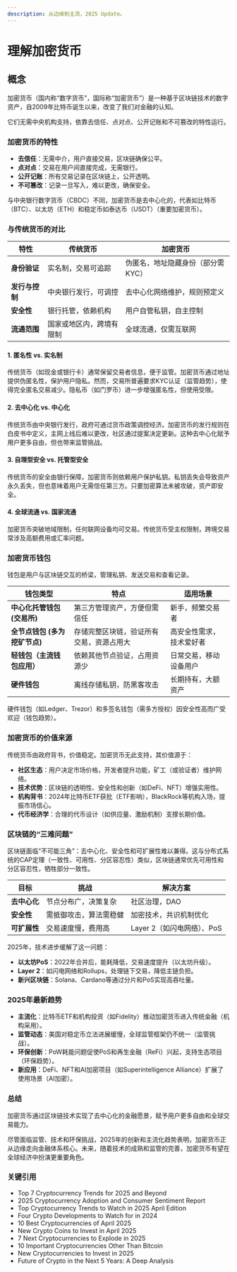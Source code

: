 ```yaml
---
description: 从边缘到主流，2025 Update。
---
```


# 理解加密货币

## 概念

加密货币（国内称“数字货币”，国际称“加密货币”）是一种基于区块链技术的数字资产，自2009年比特币诞生以来，改变了我们对金融的认知。

它们无需中央机构支持，依靠去信任、点对点、公开记账和不可篡改的特性运行。

### 加密货币的特性

* **去信任**：无需中介，用户直接交易，区块链确保公平。
* **点对点**：交易在用户间直接完成，无需银行。
* **公开记账**：所有交易记录在区块链上，公开透明。
* **不可篡改**：记录一旦写入，难以更改，确保安全。

与中央银行数字货币（CBDC）不同，加密货币是去中心化的，代表如比特币（BTC）、以太坊（ETH）和稳定币如泰达币（USDT）（重要加密货币）。

### 与传统货币的对比

| **特性**    | **传统货币**     | **加密货币**           |
| --------- | ------------ | ------------------ |
| **身份验证**  | 实名制，交易可追踪    | 伪匿名，地址隐藏身份（部分需KYC） |
| **发行与控制** | 中央银行发行，可调控   | 去中心化网络维护，规则预定义     |
| **安全性**   | 银行托管，依赖机构    | 用户自管私钥，自主控制        |
| **流通范围**  | 国家或地区内，跨境有限制 | 全球流通，仅需互联网         |

#### 1. 匿名性 vs. 实名制

传统货币（如现金或银行卡）通常保留交易者信息，便于监管。加密货币通过地址提供伪匿名性，保护用户隐私。然而，交易所普遍要求KYC认证（监管趋势），使得完全匿名交易减少。隐私币（如门罗币）进一步增强匿名性，但使用受限。

#### 2. 去中心化 vs. 中心化

传统货币由中央银行发行，政府可通过货币政策调控经济。加密货币的发行规则在白皮书中定义，主网上线后难以更改，社区通过提案决定更新。这种去中心化赋予用户更多自由，但也带来监管挑战。

#### 3. 自理型安全 vs. 托管型安全

传统货币的安全由银行保障，加密货币则依赖用户保护私钥。私钥丢失会导致资产永久丢失，但也意味着用户无需信任第三方。只要加密算法未被攻破，资产即安全。

#### 4. 全球流通 vs. 国家流通

加密货币突破地域限制，任何联网设备均可交易。传统货币受主权限制，跨境交易常涉及高额费用或汇率问题。

### 加密货币钱包

钱包是用户与区块链交互的桥梁，管理私钥、发送交易和查看记录。

| **钱包类型**           | **特点**               | **适用场景**     |
| ------------------ | -------------------- | ------------ |
| **中心化托管钱包 (交易所)**  | 第三方管理资产，方便但需信任       | 新手，频繁交易者     |
| **全节点钱包 (多为挖矿节点)** | 存储完整区块链，验证所有交易，资源占用大 | 高安全性需求，技术爱好者 |
| **轻钱包（主流钱包应用）**    | 依赖其他节点验证，占用资源少       | 日常交易，移动设备用户  |
| **硬件钱包**           | 离线存储私钥，防黑客攻击         | 长期持有，大额资产    |

硬件钱包（如Ledger、Trezor）和多签名钱包（需多方授权）因安全性高而广受欢迎（钱包趋势）。

### 加密货币的价值来源

传统货币由政府背书，价值稳定。加密货币无此支持，其价值源于：

* **社区生态**：用户决定市场价格，开发者提升功能，矿工（或验证者）维护网络。
* **技术优势**：区块链的透明性、安全性和创新（如DeFi、NFT）增强实用性。
* **机构背书**：2024年比特币ETF获批（ETF影响），BlackRock等机构入场，提振市场信心。
* **代币经济学**：合理的代币设计（如供应量、激励机制）支撑长期价值。

### 区块链的“三难问题”

区块链面临“不可能三角”：去中心化、安全性和可扩展性难以兼得。这与分布式系统的CAP定理（一致性、可用性、分区容忍性）类似，区块链通常优先可用性和分区容忍性，牺牲部分一致性。

| **目标**   | **挑战**      | **解决方案**           |
| -------- | ----------- | ------------------ |
| **去中心化** | 节点分布广，决策复杂  | 社区治理，DAO           |
| **安全性**  | 需抵御攻击，算法需稳健 | 加密技术，共识机制优化        |
| **可扩展性** | 交易速度慢，费用高   | Layer 2（如闪电网络）、PoS |

2025年，技术进步缓解了这一问题：

* **以太坊PoS**：2022年合并后，能耗降低，交易速度提升（以太坊升级）。
* **Layer 2**：如闪电网络和Rollups，处理链下交易，降低主链负担。
* **新兴区块链**：Solana、Cardano等通过分片和PoS实现高吞吐量。

### 2025年最新趋势

* **主流化**：比特币ETF和机构投资（如Fidelity）推动加密货币进入传统金融（机构采用）。
* **监管动态**：美国对稳定币立法进展缓慢，全球监管框架仍不统一（监管挑战）。
* **环保创新**：PoW耗能问题促使PoS和再生金融（ReFi）兴起，支持生态项目（环保趋势）。
* **新应用**：DeFi、NFT和AI加密项目（如Superintelligence Alliance）扩展了使用场景（AI加密）。

### 总结

加密货币通过区块链技术实现了去中心化的金融愿景，赋予用户更多自由和全球交易能力。

尽管面临监管、技术和环保挑战，2025年的创新和主流化趋势表明，加密货币正从边缘走向金融体系核心。未来，随着技术的成熟和监管的完善，加密货币有望在全球经济中扮演更重要角色。





### 关键引用

* Top 7 Cryptocurrency Trends for 2025 and Beyond
* 2025 Cryptocurrency Adoption and Consumer Sentiment Report
* Top Cryptocurrency Trends to Watch in 2025 April Edition
* Four Crypto Developments to Watch for in 2024
* 10 Best Cryptocurrencies of April 2025
* New Crypto Coins to Invest in April 2025
* 7 Next Cryptocurrencies to Explode in 2025
* 10 Important Cryptocurrencies Other Than Bitcoin
* New Cryptocurrencies to Invest in 2025
* Future of Crypto in the Next 5 Years: A Deep Analysis
